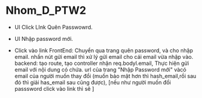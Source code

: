 # Nhom_D_PTW2

- UI Click LInk Quên Passwowrd.
- UI Nhập password mới.

- Click vào link
    FrontEnd: Chuyển qua trang quên password, và cho nhập email. nhấn nút gửi email thì xử lý gửi email cho cái email vừa nhập vào.
    backend: tạo route, tạo controller nhận req.bodyl.email, Thực hiện gửi email với nội dung có chứa. url của trang "Nhập Password mới" vàcó email của người muốn thay đổi (muốn bảo mật hơn thì hash_email,rồi sau đó thì giải has_email sau cũng được), [nếu như người muốn đổi passsword click vào link thì sẽ ]
